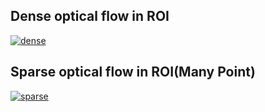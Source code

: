 ## Dense optical flow in ROI


[![dense](https://i9.ytimg.com/vi/UuRdJWvilUs/mq3.jpg?sqp=CKj9sPwF&rs=AOn4CLBxqSh7JNXv1RUkAbC5glSL2k8dQw)]((https://youtu.be/UuRdJWvilUs))



## Sparse optical flow in ROI(Many Point)


[![sparse](https://i9.ytimg.com/vi/JI56dX7vO0E/mq2.jpg?sqp=CNT_sPwF&rs=AOn4CLAjqrW8SIyh3K0_zRSUMJebBwNW-Q)]((https://youtu.be/JI56dX7vO0E))
